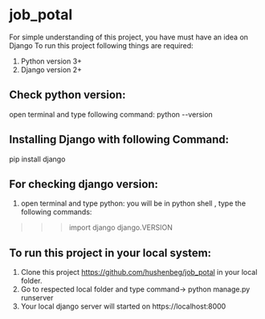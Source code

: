 # job_potal
For simple understanding of this project, you have must have an idea on Django
To run this project following things are required:
1. Python version 3+
2. Django version 2+

## Check python version:
open terminal and type following command:
python --version

## Installing Django with following Command:

pip install django

## For checking django version:
1. open terminal and type python:
you will be in python shell , type the following commands:
>>> import django
>>> django.VERSION

## To run this project in your local system:
1. Clone this project https://github.com/hushenbeg/job_potal in your local folder.
2. Go to respected local folder and type command-> python manage.py runserver
3. Your local django server will started on https://localhost:8000





